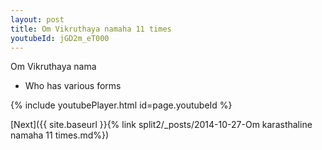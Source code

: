 ```yaml
---
layout: post
title: Om Vikruthaya namaha 11 times
youtubeId: jGD2m_eT000
---
```

 
 
Om Vikruthaya nama 
 
 -  Who has various forms 
 
  
 
  
 
 
 
 
 
 


{% include youtubePlayer.html id=page.youtubeId %}
 
[Next]({{ site.baseurl }}{% link  split2/_posts/2014-10-27-Om karasthaline namaha 11 times.md%})
 
